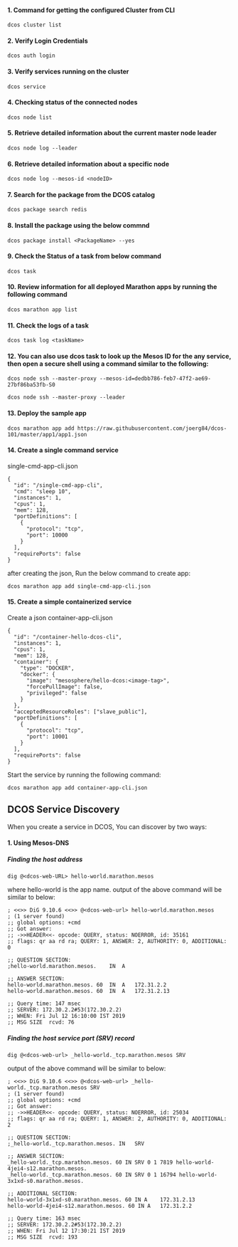#### 1. Command for getting the configured Cluster from CLI

```
dcos cluster list
```

#### 2. Verify Login Credentials
```
dcos auth login
```

#### 3. Verify services running on the cluster
```
dcos service
```

#### 4. Checking status of the connected nodes
```
dcos node list
```

#### 5. Retrieve detailed information about the current master node leader
```
dcos node log --leader
```
#### 6. Retrieve detailed information about a specific node
```
dcos node log --mesos-id <nodeID>
```

#### 7. Search for the package from the DCOS catalog
```
dcos package search redis
```
#### 8. Install the package using the below commnd
```
dcos package install <PackageName> --yes 
```
#### 9. Check the Status of a task from below command
```
dcos task
```
#### 10. Review information for all deployed Marathon apps by running the following command
```
dcos marathon app list
```
#### 11. Check the logs of a task
```
dcos task log <taskName>
```
#### 12. You can also use dcos task to look up the Mesos ID for the any service, then open a secure shell using a command similar to the following:
```
dcos node ssh --master-proxy --mesos-id=dedbb786-feb7-47f2-ae69-27bf86ba53fb-S0
```
```
dcos node ssh --master-proxy --leader
```

#### 13. Deploy the sample app
```
dcos marathon app add https://raw.githubusercontent.com/joerg84/dcos-101/master/app1/app1.json
```
#### 14. Create a single command service

single-cmd-app-cli.json
```
{
  "id": "/single-cmd-app-cli",
  "cmd": "sleep 10",
  "instances": 1,
  "cpus": 1,
  "mem": 128,
  "portDefinitions": [
    {
      "protocol": "tcp",
      "port": 10000
    }
  ],
  "requirePorts": false
}
```

after creating the json, Run the below command to create app:
```
dcos marathon app add single-cmd-app-cli.json
```

#### 15. Create a simple containerized service
Create a json container-app-cli.json

```
{
  "id": "/container-hello-dcos-cli",
  "instances": 1,
  "cpus": 1,
  "mem": 128,
  "container": {
    "type": "DOCKER",
    "docker": {
      "image": "mesosphere/hello-dcos:<image-tag>",
      "forcePullImage": false,
      "privileged": false
    }
  },
  "acceptedResourceRoles": ["slave_public"],
  "portDefinitions": [
    {
      "protocol": "tcp",
      "port": 10001
    }
  ],
  "requirePorts": false
}

```

Start the service by running the following command:

```
dcos marathon app add container-app-cli.json

```

## DCOS Service Discovery
When you create a service in DCOS, You can discover by two ways:

#### 1. Using Mesos-DNS

##### Finding the host address
```
dig @<dcos-web-URL> hello-world.marathon.mesos
```
where hello-world is the app name.
output of the above command will be similar to below:

```
; <<>> DiG 9.10.6 <<>> @<dcos-web-url> hello-world.marathon.mesos
; (1 server found)
;; global options: +cmd
;; Got answer:
;; ->>HEADER<<- opcode: QUERY, status: NOERROR, id: 35161
;; flags: qr aa rd ra; QUERY: 1, ANSWER: 2, AUTHORITY: 0, ADDITIONAL: 0

;; QUESTION SECTION:
;hello-world.marathon.mesos.	IN	A

;; ANSWER SECTION:
hello-world.marathon.mesos. 60	IN	A	172.31.2.2
hello-world.marathon.mesos. 60	IN	A	172.31.2.13

;; Query time: 147 msec
;; SERVER: 172.30.2.2#53(172.30.2.2)
;; WHEN: Fri Jul 12 16:10:00 IST 2019
;; MSG SIZE  rcvd: 76
```

##### Finding the host service port (SRV) record
```
dig @<dcos-web-url> _hello-world._tcp.marathon.mesos SRV
```

output of the above command will be similar to below:

```
; <<>> DiG 9.10.6 <<>> @<dcos-web-url> _hello-world._tcp.marathon.mesos SRV
; (1 server found)
;; global options: +cmd
;; Got answer:
;; ->>HEADER<<- opcode: QUERY, status: NOERROR, id: 25034
;; flags: qr aa rd ra; QUERY: 1, ANSWER: 2, AUTHORITY: 0, ADDITIONAL: 2

;; QUESTION SECTION:
;_hello-world._tcp.marathon.mesos. IN	SRV

;; ANSWER SECTION:
_hello-world._tcp.marathon.mesos. 60 IN	SRV	0 1 7819 hello-world-4jei4-s12.marathon.mesos.
_hello-world._tcp.marathon.mesos. 60 IN	SRV	0 1 16794 hello-world-3x1xd-s0.marathon.mesos.

;; ADDITIONAL SECTION:
hello-world-3x1xd-s0.marathon.mesos. 60	IN A	172.31.2.13
hello-world-4jei4-s12.marathon.mesos. 60 IN A	172.31.2.2

;; Query time: 163 msec
;; SERVER: 172.30.2.2#53(172.30.2.2)
;; WHEN: Fri Jul 12 17:30:21 IST 2019
;; MSG SIZE  rcvd: 193
```


